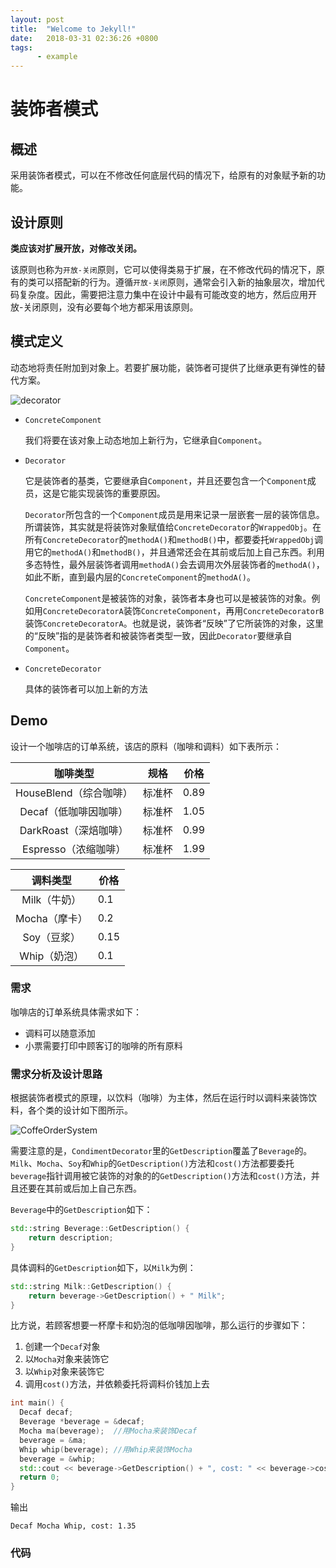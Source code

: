 ```yaml
---
layout: post
title:  "Welcome to Jekyll!"
date:   2018-03-31 02:36:26 +0800
tags:
      - example
---
```



# 装饰者模式

## 概述

采用装饰者模式，可以在不修改任何底层代码的情况下，给原有的对象赋予新的功能。



## 设计原则

**类应该对扩展开放，对修改关闭。**

该原则也称为`开放-关闭`原则，它可以使得类易于扩展，在不修改代码的情况下，原有的类可以搭配新的行为。遵循`开放-关闭`原则，通常会引入新的抽象层次，增加代码复杂度。因此，需要把注意力集中在设计中最有可能改变的地方，然后应用开放-关闭原则，没有必要每个地方都采用该原则。



## 模式定义

动态地将责任附加到对象上。若要扩展功能，装饰者可提供了比继承更有弹性的替代方案。

![decorator](/Users/uzhiqiang/设计模式笔记/out/figure/decorator/decorator.svg)

- `ConcreteComponent`

  我们将要在该对象上动态地加上新行为，它继承自`Component`。

- `Decorator`

  它是装饰者的基类，它要继承自`Component`，并且还要包含一个`Component`成员，这是它能实现装饰的重要原因。

  `Decorator`所包含的一个`Component`成员是用来记录一层嵌套一层的装饰信息。所谓装饰，其实就是将装饰对象赋值给`ConcreteDecorator`的`WrappedObj`。在所有`ConcreteDecorator`的`methodA()`和`methodB()`中，都要委托`WrappedObj`调用它的`methodA()`和`methodB()`，并且通常还会在其前或后加上自己东西。利用多态特性，最外层装饰者调用`methodA()`会去调用次外层装饰者的`methodA()`，如此不断，直到最内层的`ConcreteComponent`的`methodA()`。

  `ConcreteComponent`是被装饰的对象，装饰者本身也可以是被装饰的对象。例如用`ConcreteDecoratorA`装饰`ConcreteComponent`，再用`ConcreteDecoratorB`装饰`ConcreteDecoratorA`。也就是说，装饰者“反映”了它所装饰的对象，这里的“反映”指的是装饰者和被装饰者类型一致，因此`Decorator`要继承自`Component`。

- `ConcreteDecorator`

  具体的装饰者可以加上新的方法



## Demo

设计一个咖啡店的订单系统，该店的原料（咖啡和调料）如下表所示：

|        咖啡类型        |  规格  | 价格 |
| :--------------------: | :----: | :--: |
| HouseBlend（综合咖啡） | 标准杯 | 0.89 |
| Decaf（低咖啡因咖啡）  | 标准杯 | 1.05 |
| DarkRoast（深焙咖啡）  | 标准杯 | 0.99 |
|  Espresso（浓缩咖啡）  | 标准杯 | 1.99 |


|   调料类型    | 价格 |
| :-----------: | ---- |
| Milk（牛奶）  | 0.1  |
| Mocha（摩卡） | 0.2  |
|  Soy（豆浆）  | 0.15 |
| Whip（奶泡）  | 0.1  |



### 需求

咖啡店的订单系统具体需求如下：

- 调料可以随意添加
- 小票需要打印中顾客订的咖啡的所有原料

### 需求分析及设计思路

根据装饰者模式的原理，以饮料（咖啡）为主体，然后在运行时以调料来装饰饮料，各个类的设计如下图所示。

![CoffeOrderSystem](/Users/uzhiqiang/设计模式笔记/out/figure/CoffeOrderSystem/CoffeOrderSystem.svg)

需要注意的是，`CondimentDecorator`里的`GetDescription`覆盖了`Beverage`的。`Milk`、`Mocha`、`Soy`和`Whip`的`GetDescription()`方法和`cost()`方法都要委托`beverage`指针调用被它装饰的对象的的`GetDescription()`方法和`cost()`方法，并且还要在其前或后加上自己东西。

`Beverage`中的`GetDescription`如下：

```c++
std::string Beverage::GetDescription() {
    return description;
}
```

具体调料的`GetDescription`如下，以`Milk`为例：

```c++
std::string Milk::GetDescription() {
    return beverage->GetDescription() + " Milk";
}
```



比方说，若顾客想要一杯摩卡和奶泡的低咖啡因咖啡，那么运行的步骤如下：

1. 创建一个`Decaf`对象
2. 以`Mocha`对象来装饰它
3. 以`Whip`对象来装饰它
4. 调用`cost()`方法，并依赖委托将调料价钱加上去

```c++
int main() {
  Decaf decaf;
  Beverage *beverage = &decaf;
  Mocha ma(beverage);  //用Mocha来装饰Decaf
  beverage = &ma;
  Whip whip(beverage); //用Whip来装饰Mocha
  beverage = &whip;
  std::cout << beverage->GetDescription() + ", cost: " << beverage->cost() << std::endl;
  return 0;
}
```

输出

```shell
Decaf Mocha Whip, cost: 1.35
```



### 代码
